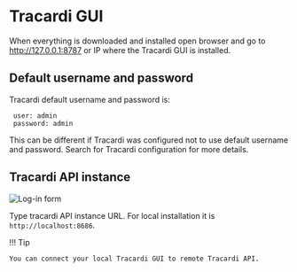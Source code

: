 # Tracardi GUI

When everything is downloaded and installed open browser and go to http://127.0.0.1:8787 or IP where the Tracardi GUI is
installed.

## Default username and password

Tracardi default username and password is:

```
 user: admin    
 password: admin
```

This can be different if Tracardi was configured not to use default username and password. Search for Tracardi
configuration for more details.

## Tracardi API instance

![Log-in form](../images/log-in.png)

Type tracardi API instance URL. For local installation it is `http://localhost:8686`. 

!!! Tip

    You can connect your local Tracardi GUI to remote Tracardi API.


